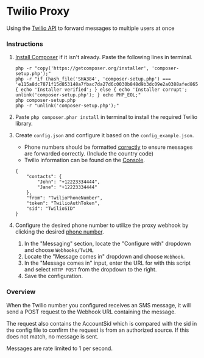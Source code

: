 # Twilio Proxy
Using the [Twilio API](https://www.twilio.com/docs/api/rest/sending-messages)
to forward messages to multiple users at once

### Instructions
1. [Install Composer](https://getcomposer.org/download/) if it isn't already. Paste the following
    lines in terminal.
    
    ```
    php -r "copy('https://getcomposer.org/installer', 'composer-setup.php');"
    php -r "if (hash_file('SHA384', 'composer-setup.php') === 'e115a8dc7871f15d853148a7fbac7da27d6c0030b848d9b3dc09e2a0388afed865e6a3d6b3c0fad45c48e2b5fc1196ae') { echo 'Installer verified'; } else { echo 'Installer corrupt'; unlink('composer-setup.php'); } echo PHP_EOL;"
    php composer-setup.php
    php -r "unlink('composer-setup.php');"
    ```
    
2. Paste `php composer.phar install` in terminal to install the required Twilio library.
3. Create `config.json` and configure it based on the `config_example.json`.
    - Phone numbers should be formatted [correctly](https://www.twilio.com/docs/api/rest/sending-messages#post-parameters) to ensure
    messages are forwarded correctly. (Include the country code)
    - Twilio information can be found on the [Console](https://www.twilio.com/console).
    ```
    {
        "contacts": {
            "John": "+12223334444",
            "Jane": "+12223334444"
        },
        "from": "TwilioPhoneNumber",
        "token": "TwilioAuthToken",
        "sid": "TwilioSID"
    }
    ```
4. Configure the desired phone number to utilize the proxy webhook by clicking
the desired [phone number](https://www.twilio.com/console/phone-numbers/incoming).
    1. In the "Messaging" section, locate the "Configure with" dropdown and choose `Webhooks/TwiML`
    2. Locate the "Message comes in" dropdown and choose `Webhook`.
    3. In the "Message comes in" input, enter the URL for with this script
    and select `HTTP POST` from the dropdown to the right.
    4. Save the configuration.

### Overview
When the Twilio number you configured receives an SMS message, it will send
a POST request to the Webhook URL containing the message.

The request also contains the AccountSid which is compared with the sid in the
config file to confirm the request is from an authorized source. If this does
not match, no message is sent.

Messages are rate limited to 1 per second.

